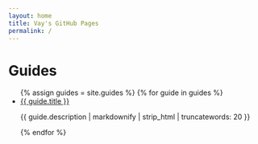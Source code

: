 ```yaml
---
layout: home
title: Vay's GitHub Pages
permalink: /
---
```


# Guides

<ul>
  {% assign guides = site.guides %}
  {% for guide in guides %}
    <li>
      <a href="{{ guide.url }}">{{ guide.title }}</a>
      <p>{{ guide.description | markdownify | strip_html | truncatewords: 20 }}</p>
    </li>
  {% endfor %}
</ul>
